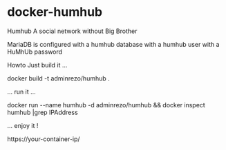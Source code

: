 # docker-humhub

Humhub
A social network without Big Brother

MariaDB is configured with a humhub database with a humhub user with a HuMhUb password

Howto
Just build it ...

docker build -t adminrezo/humhub .

... run it ...

docker run --name humhub -d adminrezo/humhub && docker inspect humhub |grep IPAddress

... enjoy it !

https://your-container-ip/

